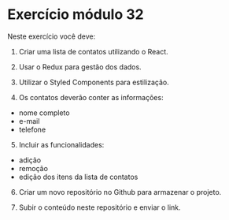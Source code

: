 # Exercício módulo 32

Neste exercício você deve:

1) Criar uma lista de contatos utilizando o React.

2) Usar o Redux para gestão dos dados.

3) Utilizar o Styled Components para estilização.

4) Os contatos deverão conter as informações:
- nome completo
- e-mail
- telefone
5) Incluir as funcionalidades:
- adição
- remoção
- edição dos itens da lista de contatos

6) Criar um novo repositório no Github para armazenar o projeto.

7) Subir o conteúdo neste repositório e enviar o link.